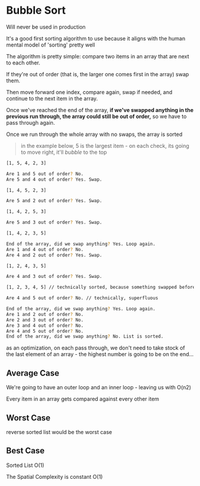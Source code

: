 # Bubble Sort

Will never be used in production

It's a good first sorting algorithm to use because it aligns with the human mental model of 'sorting' pretty well

The algorithm is pretty simple: compare two items in an array that are next to each other.

If they're out of order (that is, the larger one comes first in the array) swap them.

Then move forward one index, compare again, swap if needed, and continue to the next item in the array.

Once we've reached the end of the array, **if we've swapped anything in the previous run through, the array could still be out of order,** so we have to pass through again.

Once we run through the whole array with no swaps, the array is sorted

> in the example below, 5 is the largest item - on each check, its going to move right, it'll _bubble_ to the top

```bash
[1, 5, 4, 2, 3]

Are 1 and 5 out of order? No.
Are 5 and 4 out of order? Yes. Swap.

[1, 4, 5, 2, 3]

Are 5 and 2 out of order? Yes. Swap.

[1, 4, 2, 5, 3]

Are 5 and 3 out of order? Yes. Swap.

[1, 4, 2, 3, 5]

End of the array, did we swap anything? Yes. Loop again.
Are 1 and 4 out of order? No.
Are 4 and 2 out of order? Yes. Swap.

[1, 2, 4, 3, 5]

Are 4 and 3 out of order? Yes. Swap.

[1, 2, 3, 4, 5] // technically sorted, because something swapped before, we have to go through it again

Are 4 and 5 out of order? No. // technically, superfluous

End of the array, did we swap anything? Yes. Loop again.
Are 1 and 2 out of order? No.
Are 2 and 3 out of order? No.
Are 3 and 4 out of order? No.
Are 4 and 5 out of order? No.
End of the array, did we swap anything? No. List is sorted.

```

as an optimization, on each pass through, we don't need to take stock of the last element of an array - the highest number is going to be on the end...

## Average Case

We're going to have an outer loop and an inner loop - leaving us with O(n2)

Every item in an array gets compared against every other item

## Worst Case

reverse sorted list would be the worst case

## Best Case

Sorted List O(1)

The Spatial Complexity is constant O(1)

